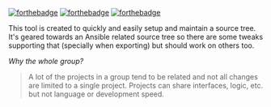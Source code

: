 [![forthebadge](https://forthebadge.com/images/badges/made-with-crayons.svg)](https://forthebadge.com)
[![forthebadge](https://forthebadge.com/images/badges/contains-technical-debt.svg)](https://forthebadge.com)
[![forthebadge](https://forthebadge.com/images/badges/designed-in-etch-a-sketch.svg)](https://forthebadge.com)

This tool is created to quickly and easily setup and maintain a
source tree. It's geared towards an Ansible related source tree so
there are some tweaks supporting that (specially when exporting) but
should work on others too.

_Why the whole group?_
 
> A lot of the projects in a group tend to be related and not all
> changes are limited to a single project. Projects can share
> interfaces, logic, etc. but not language or development speed.

